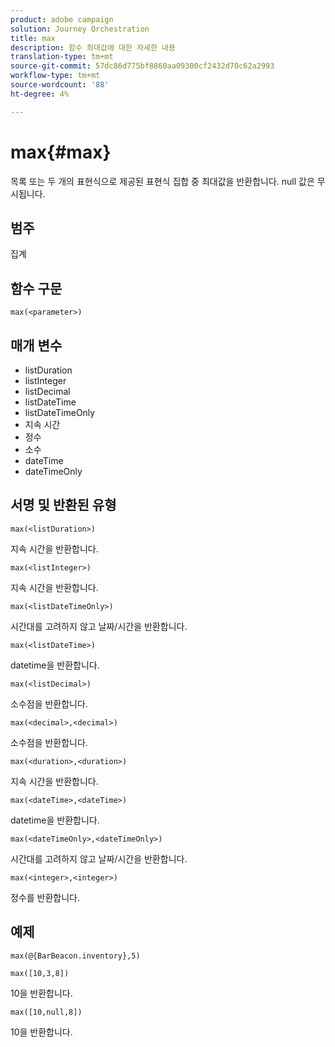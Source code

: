 ```yaml
---
product: adobe campaign
solution: Journey Orchestration
title: max
description: 함수 최대값에 대한 자세한 내용
translation-type: tm+mt
source-git-commit: 57dc86d775bf8860aa09300cf2432d70c62a2993
workflow-type: tm+mt
source-wordcount: '88'
ht-degree: 4%

---
```


# max{#max}

목록 또는 두 개의 표현식으로 제공된 표현식 집합 중 최대값을 반환합니다. null 값은 무시됩니다.

## 범주

집계

## 함수 구문

`max(<parameter>)`

## 매개 변수

* listDuration
* listInteger
* listDecimal
* listDateTime
* listDateTimeOnly
* 지속 시간
* 정수
* 소수
* dateTime
* dateTimeOnly

## 서명 및 반환된 유형

`max(<listDuration>)`

지속 시간을 반환합니다.

`max(<listInteger>)`

지속 시간을 반환합니다.

`max(<listDateTimeOnly>)`

시간대를 고려하지 않고 날짜/시간을 반환합니다.

`max(<listDateTime>)`

datetime을 반환합니다.

`max(<listDecimal>)`

소수점을 반환합니다.

`max(<decimal>,<decimal>)`

소수점을 반환합니다.

`max(<duration>,<duration>)`

지속 시간을 반환합니다.

`max(<dateTime>,<dateTime>)`

datetime을 반환합니다.

`max(<dateTimeOnly>,<dateTimeOnly>)`

시간대를 고려하지 않고 날짜/시간을 반환합니다.

`max(<integer>,<integer>)`

정수를 반환합니다.

## 예제

`max(@{BarBeacon.inventory},5)`

`max([10,3,8])`

10을 반환합니다.

`max([10,null,8])`

10을 반환합니다.
